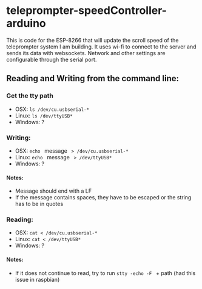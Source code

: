 # teleprompter-speedController-arduino
This is code for the ESP-8266 that will update the scroll speed of the teleprompter system I am building. It uses wi-fi to connect to the server and sends its data with websockets. Network and other settings are configurable through the serial port.

## Reading and Writing from the command line:
### Get the tty path
* OSX: `ls /dev/cu.usbserial-*`
* Linux: `ls /dev/ttyUSB*`
* Windows: ?

### Writing:
* OSX: `echo ` message ` > /dev/cu.usbserial-*`
* Linux: `echo ` message ` > /dev/ttyUSB*`
* Windows: ?
#### Notes:
* Message should end with a LF
* If the message contains spaces, they have to be escaped or the string has to be in quotes

### Reading:
* OSX: `cat < /dev/cu.usbserial-*`
* Linux: `cat < /dev/ttyUSB*`
* Windows: ?
#### Notes:
* If it does not continue to read, try to run `stty -echo -F ` + path (had this issue in raspbian)
